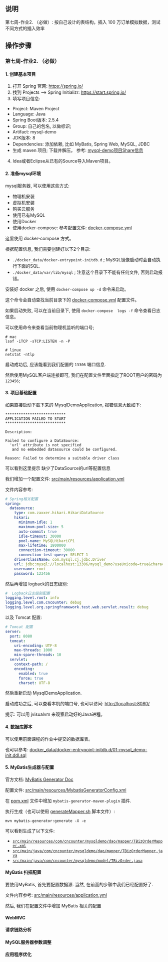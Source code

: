 ## 说明

第七周-作业2. （必做）: 按自己设计的表结构，插入 100 万订单模拟数据，测试不同方式的插入效率

## 操作步骤


### 第七周-作业2. （必做）


#### 1. 创建基本项目

1. 打开 Spring 官网: https://spring.io/
2. 找到 Projects --> Spring Initializr:  https://start.spring.io/
3. 填写项目信息:
  * Project: Maven Project
  * Language: Java
  * Spring Boot版本: 2.5.4
  * Group: 自己的包名, 以做标识;
  * Artifact: mysql-demo
  * JDK版本: 8
  * Dependencies: 添加依赖, 比如 MyBatis, Spring Web, MySQL, JDBC
  * 生成 maven 项目; 下载并解压。 参考: [mysql-demo项目Share信息](https://start.spring.io/#!type=maven-project&language=java&platformVersion=2.5.4&packaging=jar&jvmVersion=1.8&groupId=com.cncounter&artifactId=mysql-demo&name=mysql-demo&description=MySQL%20Demo&packageName=com.cncounter.mysql-demo&dependencies=mybatis,web,mysql,data-jdbc)

4. Idea或者Eclipse从已有的Source导入Maven项目。


#### 2. 准备mysql环境

mysql服务器, 可以使用这些方式:

- 物理机安装
- 虚拟机安装
- 购买云服务
- 使用已有MySQL
- 使用Docker
- 使用docker-compose: 参考配置文件: [docker-compose.yml](./docker-compose.yml)

这里使用 docker-compose 方式。

根据配置信息, 我们需要创建好以下2个目录:

- `./docker_data/docker-entrypoint-initdb.d` ; MySQL镜像启动时会自动执行下面的SQL.
- `./docker_data/var/lib/mysql` ; 注意这个目录下不能有任何文件, 否则启动报错。

安装好 docker 之后, 使用 `docker-compose up -d` 命令来启动。

这个命令会自动查找当前目录下的 [docker-compose.yml](./docker-compose.yml) 配置文件。

如果启动失败, 可以在当前目录下, 使用 `docker-compose  logs -f` 命令查看日志信息。

可以使用命令来查看当前物理机监听的端口号;


```shell
# mac
lsof -iTCP -sTCP:LISTEN -n -P

# linux
netstat -ntlp

```

启动成功后, 应该能看到我们配置的 `13306` 端口信息.

然后使用MySQL客户端连接即可, 我们在配置文件里面指定了ROOT用户的密码为 `123456`;


#### 3. 项目基础配置

如果直接启动下载下来的 MysqlDemoApplication, 报错信息大致如下:

```text
***************************
APPLICATION FAILED TO START
***************************

Description:

Failed to configure a DataSource: 
  'url' attribute is not specified 
   and no embedded datasource could be configured.

Reason: Failed to determine a suitable driver class
```

可以看到这里提示 缺少了DataSource的url等配置信息

我们增加一个配置文件: [src/main/resources/application.yml](./src/main/resources/application.yml)

文件内容参考:

```yaml
# Spring相关配置
spring:
  datasource:
    type: com.zaxxer.hikari.HikariDataSource
    hikari:
      minimum-idle: 1
      maximum-pool-size: 5
      auto-commit: true
      idle-timeout: 30000
      pool-name: MySQLHikariCP1
      max-lifetime: 1800000
      connection-timeout: 30000
      connection-test-query: SELECT 1
    driverClassName: com.mysql.cj.jdbc.Driver
    url: jdbc:mysql://localhost:13306/mysql_demo?useUnicode=true&characterEncoding=utf-8&useSSL=false
    username: root
    password: 123456

```

然后再增加 logback的日志级别:

```yaml
#  Logback日志级别配置
logging.level.root: info
logging.level.com.cncounter: debug
logging.level.org.springframework.test.web.servlet.result: debug

```

以及 Tomcat 配置:

```yaml
# Tomcat 配置
server:
  port: 8080
  tomcat:
    uri-encoding: UTF-8
    max-threads: 1000
    min-spare-threads: 10
  servlet:
    context-path: /
    encoding:
      enabled: true
      force: true
      charset: UTF-8
```


然后重新启动 MysqlDemoApplication.

启动成功之后, 可以查看本机的端口号, 也可以访问: [http://localhost:8080/](http://localhost:8080/)


提示: 可以用 jvisualvm 来观察启动好的Java进程。


#### 4. 数据库脚本

可以使用前面课程的作业中提交的数据库表。

也可以参考: [docker_data/docker-entrypoint-initdb.d/01-mysql_demo-init.ddl.sql](./docker_data/docker-entrypoint-initdb.d/01-mysql_demo-init.ddl.sql)


#### 5. MyBatis生成器与配置

官方文档: [MyBatis Generator Doc](https://mybatis.org/generator/configreference/xmlconfig.html)

配置文件: [src/main/resources/MybatisGeneratorConfig.xml](./src/main/resources/MybatisGeneratorConfig.xml)

在 [pom.xml](./pom.xml) 文件中增加 `mybatis-generator-maven-plugin` 插件.

执行生成（也可以使用  [generateMapper.sh](./generateMapper.sh)  脚本文件）:

```shell
mvn mybatis-generator:generate -X -e
```

可以看到生成了以下文件:

- [`src/main/resources/com/cncounter/mysqldemo/dao/mapper/TBizOrderMapper.xml`](./src/main/resources/com/cncounter/mysqldemo/dao/mapper/TBizOrderMapper.xml)
- [`src/main/java/com/cncounter/mysqldemo/dao/mapper/TBizOrderMapper.java`](./src/main/java/com/cncounter/mysqldemo/dao/mapper/TBizOrderMapper.java)
- [`src/main/java/com/cncounter/mysqldemo/model/TBizOrder.java`](./src/main/java/com/cncounter/mysqldemo/model/TBizOrder.java)

#### MyBatis 扫描配置

要使用MyBatis, 首先要配置数据源. 当然, 在前面的步骤中我们已经配置好了. 

文件内容参考: [src/main/resources/application.yml](./src/main/resources/application.yml)

然后, 我们在配置文件中增加 MyBatis 相关的配置



#### WebMVC






#### 请求链路分析






#### MySQL服务器参数调整





#### 应用程序优化